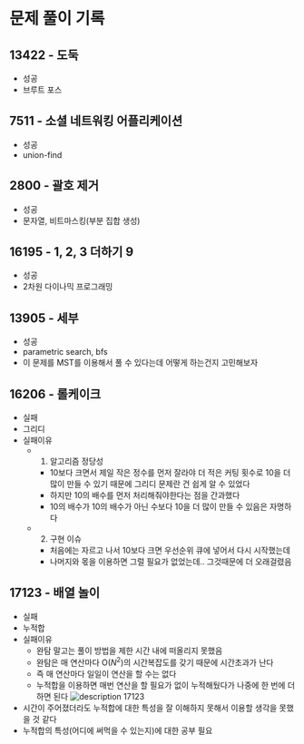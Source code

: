 # 문제 풀이 기록

## 13422 - 도둑

- 성공
- 브루트 포스

## 7511 - 소셜 네트워킹 어플리케이션

- 성공
- union-find

## 2800 - 괄호 제거

- 성공
- 문자열, 비트마스킹(부분 집합 생성)

## 16195 - 1, 2, 3 더하기 9

- 성공
- 2차원 다이나믹 프로그래밍

## 13905 - 세부

- 성공
- parametric search, bfs
- 이 문제를 MST를 이용해서 풀 수 있다는데 어떻게 하는건지 고민해보자

## 16206 - 롤케이크

- 실패
- 그리디
- 실패이유
  - 1. 알고리즘 정당성
    - 10보다 크면서 제일 작은 정수를 먼저 잘라야 더 적은 커팅 횟수로 10을 더 많이 만들 수 있기 때문에 그리디 문제란 건 쉽게 알 수 있었다
    - 하지만 10의 배수를 먼저 처리해줘야한다는 점을 간과했다
    - 10의 배수가 10의 배수가 아닌 수보다 10을 더 많이 만들 수 있음은 자명하다
  - 2. 구현 이슈
    - 처음에는 자르고 나서 10보다 크면 우선순위 큐에 넣어서 다시 시작했는데
    - 나머지와 몫을 이용하면 그럴 필요가 없었는데.. 그것때문에 더 오래걸렸음

## 17123 - 배열 놀이

- 실패
- 누적합
- 실패이유
  - 완탐 말고는 풀이 방법을 제한 시간 내에 떠올리지 못했음
  - 완탐은 매 연산마다 O($N^2$)의 시간복잡도를 갖기 때문에 시간초과가 난다
  - 즉 매 연산마다 일일이 연산을 할 수는 없다
  - 누적합을 이용하면 매번 연산을 할 필요가 없이 누적해뒀다가 나중에 한 번에 더하면 된다
    ![description 17123](https://user-images.githubusercontent.com/48282185/216264470-bd9b9568-6953-42df-be3a-b2c0212716b9.png)
- 시간이 주어졌더라도 누적합에 대한 특성을 잘 이해하지 못해서 이용할 생각을 못했을 것 같다
- 누적합의 특성(어디에 써먹을 수 있는지)에 대한 공부 필요
